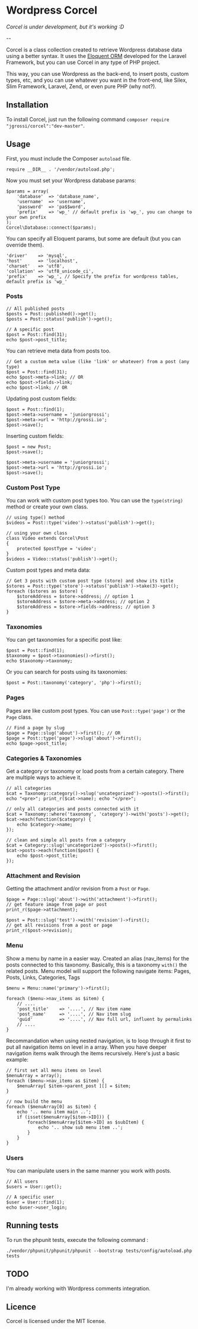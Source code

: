 Wordpress Corcel
================

*Corcel is under development, but it's working :D*

--

Corcel is a class collection created to retrieve Wordpress database data using a better syntax. It uses the [Eloquent ORM](https://github.com/illuminate/database) developed for the Laravel Framework, but you can use Corcel in any type of PHP project.

This way, you can use Wordpress as the back-end, to insert posts, custom types, etc, and you can use whatever you want in the front-end, like Silex, Slim Framework, Laravel, Zend, or even pure PHP (why not?).

## Installation

To install Corcel, just run the following command `composer require "jgrossi/corcel":"dev-master"`.

## Usage

First, you must include the Composer `autoload` file.

    require __DIR__ . '/vendor/autoload.php';

Now you must set your Wordpress database params:

    $params = array(
        'database'  => 'database_name',
        'username'  => 'username',
        'password'  => 'pa$$word',
        'prefix'    => 'wp_' // default prefix is 'wp_', you can change to your own prefix
    );
    Corcel\Database::connect($params);

You can specify all Eloquent params, but some are default (but you can override them).

    'driver'    => 'mysql',
    'host'      => 'localhost',
    'charset'   => 'utf8',
    'collation' => 'utf8_unicode_ci',
    'prefix'    => 'wp_', // Specify the prefix for wordpress tables, default prefix is 'wp_'

### Posts

    // All published posts
    $posts = Post::published()->get();
    $posts = Post::status('publish')->get();

    // A specific post
    $post = Post::find(31);
    echo $post->post_title;

You can retrieve meta data from posts too.

    // Get a custom meta value (like 'link' or whatever) from a post (any type)
    $post = Post::find(31);
    echo $post->meta->link; // OR
    echo $post->fields->link;
    echo $post->link; // OR

Updating post custom fields:

    $post = Post::find(1);
    $post->meta->username = 'juniorgrossi';
    $post->meta->url = 'http://grossi.io';
    $post->save();

Inserting custom fields:

    $post = new Post;
    $post->save();

    $post->meta->username = 'juniorgrossi';
    $post->meta->url = 'http://grossi.io';
    $post->save();

### Custom Post Type

You can work with custom post types too. You can use the `type(string)` method or create your own class.

    // using type() method
    $videos = Post::type('video')->status('publish')->get();

    // using your own class
    class Video extends Corcel\Post
    {
        protected $postType = 'video';
    }
    $videos = Video::status('publish')->get();

Custom post types and meta data:

    // Get 3 posts with custom post type (store) and show its title
    $stores = Post::type('store')->status('publish')->take(3)->get();
    foreach ($stores as $store) {
        $storeAddress = $store->address; // option 1
        $storeAddress = $store->meta->address; // option 2
        $storeAddress = $store->fields->address; // option 3
    }

### Taxonomies

You can get taxonomies for a specific post like:

    $post = Post::find(1);
    $taxonomy = $post->taxonomies()->first();
    echo $taxonomy->taxonomy;

Or you can search for posts using its taxonomies:

    $post = Post::taxonomy('category', 'php')->first();

### Pages

Pages are like custom post types. You can use `Post::type('page')` or the `Page` class.

    // Find a page by slug
    $page = Page::slug('about')->first(); // OR
    $page = Post::type('page')->slug('about')->first();
    echo $page->post_title;

### Categories & Taxonomies

Get a category or taxonomy or load posts from a certain category. There are multiple ways
to achieve it.

    // all categories
    $cat = Taxonomy::category()->slug('uncategorized')->posts()->first();
    echo "<pre>"; print_r($cat->name); echo "</pre>";

    // only all categories and posts connected with it
    $cat = Taxonomy::where('taxonomy', 'category')->with('posts')->get();
    $cat->each(function($category) {
        echo $category->name;
    });

    // clean and simple all posts from a category
    $cat = Category::slug('uncategorized')->posts()->first();
    $cat->posts->each(function($post) {
        echo $post->post_title;
    });


### Attachment and Revision

Getting the attachment and/or revision from a `Post` or `Page`.

    $page = Page::slug('about')->with('attachment')->first();
    // get feature image from page or post
    print_r($page->attachment);

    $post = Post::slug('test')->with('revision')->first();
    // get all revisions from a post or page
    print_r($post->revision);

### Menu

Show a menu by name in a easier way. Created an alias (nav_items) for the posts
connected to this taxonomy. Basically, this is a taxonomy `with()` the related posts.
Menu model will support the following navigate items: Pages, Posts, Links, Categories, Tags


    $menu = Menu::name('primary')->first();

    foreach ($menu->nav_items as $item) {
        // ....
        'post_title'    => '....', // Nav item name
        'post_name'     => '....', // Nav item slug
        'guid'          => '....', // Nav full url, influent by permalinks
        // ....
    }

Recommandation when using nested navigation, is to loop through it first to put all navigation items on level in a array.
When you have deeper navigation items walk through the items recursively.
Here's just a basic example:

    // first set all menu items on level
    $menuArray = array();
    foreach ($menu->nav_items as $item) {
        $menuArray[ $item->parent_post ][] = $item;
    }

    // now build the menu
    foreach ($menuArray[0] as $item) {
        echo '.. menu item main ..';
        if (isset($menuArray[$item->ID])) {
            foreach($menuArray[$item->ID] as $subItem) {
                echo '.. show sub menu item ..';
            }
        }
    }

### Users

You can manipulate users in the same manner you work with posts.

    // All users
    $users = User::get();

    // A specific user
    $user = User::find(1);
    echo $user->user_login;


## Running tests

To run the phpunit tests, execute the following command :

    ./vendor/phpunit/phpunit/phpunit --bootstrap tests/config/autoload.php tests

## TODO

I'm already working with Wordpress comments integration.

## Licence

Corcel is licensed under the MIT license.
